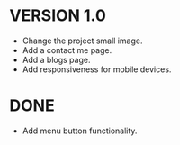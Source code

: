 # VERSION 1.0

- Change the project small image.
- Add a contact me page.
- Add a blogs page.
- Add responsiveness for mobile devices.

# DONE

- Add menu button functionality.
